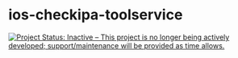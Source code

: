 # ios-checkipa-toolservice
<a href="http://www.repostatus.org/#inactive"><img src="http://www.repostatus.org/badges/latest/inactive.svg" alt="Project Status: Inactive – This project is no longer being actively developed; support/maintenance will be provided as time allows." /></a>
